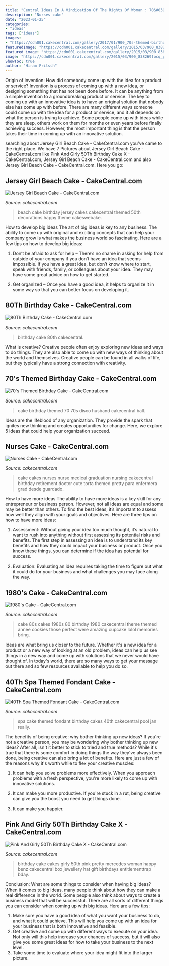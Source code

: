 ```yaml
---
title: "Central Ideas In A Vindication Of The Rights Of Woman : 70&#039;s Themed Birthday Cake"
description: "Nurses cake"
date: "2023-01-25"
categories:
- "ideas"
tags: ["ideas"]
images:
- "https://cdn001.cakecentral.com/gallery/2017/01/900_70s-themed-birthday-cake-947304wK9RX.JPG"
featuredImage: "https://cdn001.cakecentral.com/gallery/2015/03/900_838269focq_pink-and-girly-50th-birthday-cake-x.jpg"
featured_image: "https://cdn001.cakecentral.com/gallery/2015/03/900_838269focq_pink-and-girly-50th-birthday-cake-x.jpg"
image: "https://cdn001.cakecentral.com/gallery/2015/03/900_838269focq_pink-and-girly-50th-birthday-cake-x.jpg"
ShowToc: true
author: "Hiram Fritsch"
---
```



Origin of invention: How did somebody come up with the idea for a product or service?
Invention is a process of coming up with a new idea, or designing something that has not been done before. It can be anything from a simple invention to a groundbreaking product or service. The key to coming up with an innovative idea is to have an original solution that nobody else has come up with before. There are many different ways someone could come up with the idea for a product or service, and it all depends on what the person is trying to achieve. Some people come up with ideas while they are sleep, others work on them for months or even years before finally achieving success. However, the most important thing is that the person takes their time in coming up with an innovative solution.

	

		
searching about Jersey Girl Beach Cake - CakeCentral.com you've came to the right place. We have 7 Pictures about Jersey Girl Beach Cake - CakeCentral.com like Pink And Girly 50Th Birthday Cake X - CakeCentral.com, Jersey Girl Beach Cake - CakeCentral.com and also Jersey Girl Beach Cake - CakeCentral.com. Here you go:
		
    
## Jersey Girl Beach Cake - CakeCentral.com

<img loading=lazy src="https://cdn001.cakecentral.com/gallery/2015/03/900_818136ZMJf_jersey-girl-beach-cake.jpg" onerror="this.onerror=null;this.src='https://tse4.mm.bing.net/th?id=OIP.FrBTPZFJqUl1hPAGHiMU4QHaJ5&amp;pid=15.1';" alt="Jersey Girl Beach Cake - CakeCentral.com">

_Source: cakecentral.com_

>beach cake birthday jersey cakes cakecentral themed 50th decorations happy theme cakeswebake. 

	

How to develop big ideas
The art of big ideas is key to any business. The ability to come up with original and exciting concepts that can help your company grow is what makes the business world so fascinating. Here are a few tips on how to develop big ideas:
1. Don’t be afraid to ask for help – There’s no shame in asking for help from outside of your company if you don’t have an idea that seems impossible. If you have a great idea, but don’t know where to start, speak with friends, family, or colleagues about your idea. They may have some great advice on how to get started.

2. Get organized – Once you have a good idea, it helps to organize it in some way so that you can better focus on developing it.

    
## 80Th Birthday Cake - CakeCentral.com

<img loading=lazy src="https://cdn001.cakecentral.com/gallery/2015/03/900_831241y0qi_80th-birthday-cake.jpg" onerror="this.onerror=null;this.src='https://tse1.mm.bing.net/th?id=OIP.ZN86MYJdBR0UAo-cmPAEJAHaIW&amp;pid=15.1';" alt="80Th Birthday Cake - CakeCentral.com">

_Source: cakecentral.com_

>birthday cake 80th cakecentral. 

	

What is creative?
Creative people often enjoy exploring new ideas and ways to do things. They are also able to come up with new ways of thinking about the world and themselves. Creative people can be found in all walks of life, but they typically have a strong connection with creativity.

    
## 70&#039;s Themed Birthday Cake - CakeCentral.com

<img loading=lazy src="https://cdn001.cakecentral.com/gallery/2017/01/900_70s-themed-birthday-cake-947304wK9RX.JPG" onerror="this.onerror=null;this.src='https://tse3.mm.bing.net/th?id=OIP.JI9UNTo7JeP0G00BduVL_AHaJ4&amp;pid=15.1';" alt="70&#039;s Themed Birthday Cake - CakeCentral.com">

_Source: cakecentral.com_

>cake birthday themed 70 70s disco husband cakecentral ball. 

	

Ideas are the lifeblood of any organization. They provide the spark that ignites new thinking and creates opportunities for change. Here, we explore 5 ideas that could help your organization succeed.

    
## Nurses Cake - CakeCentral.com

<img loading=lazy src="https://cdn001.cakecentral.com/gallery/2015/03/100x100_883056cvxc_nurses-cake.jpg" onerror="this.onerror=null;this.src='https://tse1.mm.bing.net/th?id=OIP.xsDgo7tX50lTFGQ2IJ4LAAHaJ4&amp;pid=15.1';" alt="Nurses Cake - CakeCentral.com">

_Source: cakecentral.com_

>cake cakes nurses nurse medical graduation nursing cakecentral birthday retirement doctor cute torta themed pretty para enfermera grad desde guardado. 

	

How to have more ideas
The ability to have more ideas is a key skill for any entrepreneur or business person. However, not all ideas are equal and some may be better than others. To find the best ideas, it’s important to assess how well they align with your goals and objectives. Here are three tips on how to have more ideas:
1. Assessment: Without giving your idea too much thought, it’s natural to want to rush into anything without first assessing its potential risks and benefits. The first step in assessing an idea is to understand its key benefits and how they could impact your business or product. Once you know these things, you can determine if the idea has potential for success.

2. Evaluation: Evaluating an idea requires taking the time to figure out what it could do for your business and what challenges you may face along the way.

    
## 1980&#039;s Cake - CakeCentral.com

<img loading=lazy src="https://cdn001.cakecentral.com/gallery/2015/03/900_665941Km5R_1980s-cake.jpg" onerror="this.onerror=null;this.src='https://tse2.mm.bing.net/th?id=OIP.XTX0v9hDOKy0pl97H8pIYAHaLD&amp;pid=15.1';" alt="1980&#039;s Cake - CakeCentral.com">

_Source: cakecentral.com_

>cake 80s cakes 1980s 80 birthday 1980 cakecentral theme themed année cookies those perfect were amazing cupcake lolol memories bring. 

	

Ideas are what bring us closer to the future. Whether it's a new idea for a product or a new way of looking at an old problem, ideas can help us see things in a new way and come up with solutions that we never would have thought of. In today's world, there are so many ways to get your message out there and so few resources available to help you do so.

    
## 40Th Spa Themed Fondant Cake - CakeCentral.com

<img loading=lazy src="https://cdn001.cakecentral.com/gallery/2015/03/900_8293959iza_40th-spa-themed-fondant-cake.jpg" onerror="this.onerror=null;this.src='https://tse1.mm.bing.net/th?id=OIP.k-EJMgknq_HmrbZmXBEFcQHaJ4&amp;pid=15.1';" alt="40Th Spa Themed Fondant Cake - CakeCentral.com">

_Source: cakecentral.com_

>spa cake themed fondant birthday cakes 40th cakecentral pool jan really. 

	

The benefits of being creative: why bother thinking up new ideas?
If you're not a creative person, you may be wondering why bother thinking up new ideas? After all, isn't it better to stick to tried and true methods? While it's true that there is some comfort in doing things the way they've always been done, being creative can also bring a lot of benefits. Here are just a few of the reasons why it's worth while to flex your creative muscles:
1. It can help you solve problems more effectively. When you approach problems with a fresh perspective, you're more likely to come up with innovative solutions.

2. It can make you more productive. If you're stuck in a rut, being creative can give you the boost you need to get things done.

3. It can make you happier.

    
## Pink And Girly 50Th Birthday Cake X - CakeCentral.com

<img loading=lazy src="https://cdn001.cakecentral.com/gallery/2015/03/900_838269focq_pink-and-girly-50th-birthday-cake-x.jpg" onerror="this.onerror=null;this.src='https://tse4.mm.bing.net/th?id=OIP.gppntxSlE6lJI2JJAhT2XQHaJn&amp;pid=15.1';" alt="Pink And Girly 50Th Birthday Cake X - CakeCentral.com">

_Source: cakecentral.com_

>birthday cake cakes girly 50th pink pretty mercedes woman happy benz cakecentral box jewellery hat gift birthdays entitlementtrap bday. 

	

Conclusion: What are some things to consider when having big ideas?
When it comes to big ideas, many people think about how they can make a real difference in the world. Some people also think about ways to create a business model that will be successful. There are all sorts of different things you can consider when coming up with big ideas. Here are a few tips: 
1) Make sure you have a good idea of what you want your business to do, and what it could achieve. This will help you come up with an idea for your business that is both innovative and feasible. 
2) Get creative and come up with different ways to execute on your idea. Not only will this help increase your chances of success, but it will also give you some great ideas for how to take your business to the next level. 
3) Take some time to evaluate where your idea might fit into the larger picture.

